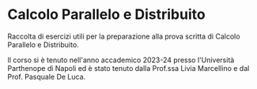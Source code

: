 # Calcolo Parallelo e Distribuito

Raccolta di esercizi utili per la preparazione alla prova scritta di Calcolo Parallelo e Distribuito.

Il corso si è tenuto nell'anno accademico 2023-24 presso l'Università Parthenope di Napoli ed è stato tenuto dalla Prof.ssa Livia Marcellino e dal Prof. Pasquale De Luca.

